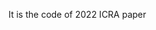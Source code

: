 It is the code of 2022 ICRA paper <Multi-robot Cooperative Pursuit via Potential Field-Enhanced Reinforcement Learning>
